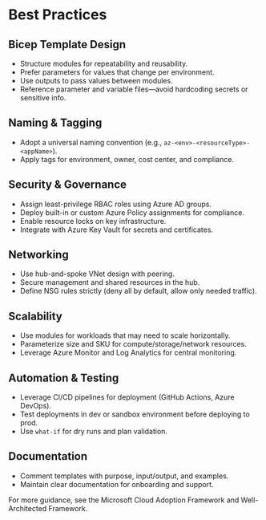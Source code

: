 # Best Practices

## Bicep Template Design
- Structure modules for repeatability and reusability.
- Prefer parameters for values that change per environment.
- Use outputs to pass values between modules.
- Reference parameter and variable files—avoid hardcoding secrets or sensitive info.

## Naming & Tagging
- Adopt a universal naming convention (e.g., `az-<env>-<resourceType>-<appName>`).
- Apply tags for environment, owner, cost center, and compliance.

## Security & Governance
- Assign least-privilege RBAC roles using Azure AD groups.
- Deploy built-in or custom Azure Policy assignments for compliance.
- Enable resource locks on key infrastructure.
- Integrate with Azure Key Vault for secrets and certificates.

## Networking
- Use hub-and-spoke VNet design with peering.
- Secure management and shared resources in the hub.
- Define NSG rules strictly (deny all by default, allow only needed traffic).

## Scalability
- Use modules for workloads that may need to scale horizontally.
- Parameterize size and SKU for compute/storage/network resources.
- Leverage Azure Monitor and Log Analytics for central monitoring.

## Automation & Testing
- Leverage CI/CD pipelines for deployment (GitHub Actions, Azure DevOps).
- Test deployments in dev or sandbox environment before deploying to prod.
- Use `what-if` for dry runs and plan validation.

## Documentation
- Comment templates with purpose, input/output, and examples.
- Maintain clear documentation for onboarding and support.

For more guidance, see the Microsoft Cloud Adoption Framework and Well-Architected Framework.
